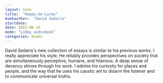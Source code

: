 ```yaml
---
layout: none
title:  "Happy-Go-Lucky"
bookauthor:  "David Sedaris"
startdate:
date: 2022-06-16
mode: "Libby audiobook"
categories: books
---
```


David Sedaris's new collection of essays is similar to his previous works.
I really appreciate his style.
He reliably provides perspectives on society that are simultaneously perceptive, humane, and hilarious.
A deep sense of decency shines through his work.
I admire his curiosity for places and people, and the way that he uses his caustic wit to disarm the listener and to communicate universal truths.
